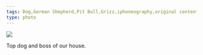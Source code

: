 ```yaml
---
tags: Dog,German Shepherd,Pit Bull,Grizz,iphoneography,original content
type: photo
---
```

<img src="http://24.media.tumblr.com/tumblr_mckv3uDssf1rdkc0do1_1280.jpg" />

<p>Top dog and boss of our house.</p> 
